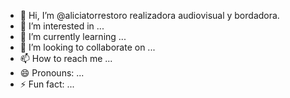 - 👋 Hi, I’m @aliciatorrestoro realizadora audiovisual y bordadora. 
- 👀 I’m interested in ...
- 🌱 I’m currently learning ...
- 💞️ I’m looking to collaborate on ...
- 📫 How to reach me ...
- 😄 Pronouns: ...
- ⚡ Fun fact: ...

<!---
aliciatorrestoro/aliciatorrestoro is a ✨ special ✨ repository because its `README.md` (this file) appears on your GitHub profile.
You can click the Preview link to take a look at your changes.
--->
